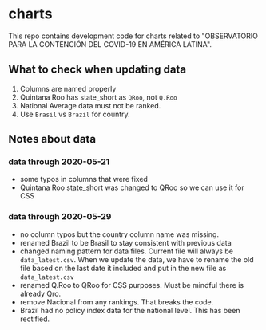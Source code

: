 # charts

This repo contains development code for charts related to "OBSERVATORIO PARA LA CONTENCIÓN DEL COVID-19 EN AMÉRICA LATINA".

## What to check when updating data

1. Columns are named properly
2. Quintana Roo has state_short as `QRoo`, not `Q.Roo`
3. National Average data must not be ranked.
4. Use `Brasil` vs `Brazil` for country.

## Notes about data

### data through 2020-05-21

- some typos in columns that were fixed
- Quintana Roo state_short was changed to QRoo so we can use it for CSS

### data through 2020-05-29

- no column typos but the country column name was missing.
- renamed Brazil to be Brasil to stay consistent with previous data
- changed naming pattern for data files. Current file will always be `data_latest.csv`. When we update the data, we have to rename the old file based on the last date it included and put in the new file as `data_latest.csv`
- renamed Q.Roo to QRoo for CSS purposes. Must be mindful there is already Qro.
- remove Nacional from any rankings. That breaks the code.
- Brazil had no policy index data for the national level. This has been rectified.

